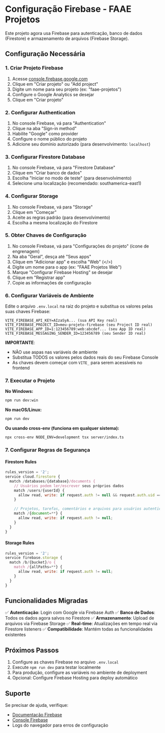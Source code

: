 # Configuração Firebase - FAAE Projetos

Este projeto agora usa Firebase para autenticação, banco de dados (Firestore) e armazenamento de arquivos (Firebase Storage).

## Configuração Necessária

### 1. Criar Projeto Firebase

1. Acesse [console.firebase.google.com](https://console.firebase.google.com)
2. Clique em "Criar projeto" ou "Add project"
3. Digite um nome para seu projeto (ex: "faae-projetos")
4. Configure o Google Analytics se desejar
5. Clique em "Criar projeto"

### 2. Configurar Authentication

1. No console Firebase, vá para "Authentication"
2. Clique na aba "Sign-in method"
3. Habilite "Google" como provider
4. Configure o nome público do projeto
5. Adicione seu domínio autorizado (para desenvolvimento: `localhost`)

### 3. Configurar Firestore Database

1. No console Firebase, vá para "Firestore Database"
2. Clique em "Criar banco de dados"
3. Escolha "Iniciar no modo de teste" (para desenvolvimento)
4. Selecione uma localização (recomendado: southamerica-east1)

### 4. Configurar Storage

1. No console Firebase, vá para "Storage"
2. Clique em "Começar"
3. Aceite as regras padrão (para desenvolvimento)
4. Escolha a mesma localização do Firestore

### 5. Obter Chaves de Configuração

1. No console Firebase, vá para "Configurações do projeto" (ícone de engrenagem)
2. Na aba "Geral", desça até "Seus apps"
3. Clique em "Adicionar app" e escolha "Web" (</>)
4. Digite um nome para o app (ex: "FAAE Projetos Web")
5. Marque "Configurar Firebase Hosting" se desejar
6. Clique em "Registrar app"
7. Copie as informações de configuração

### 6. Configurar Variáveis de Ambiente

Edite o arquivo `.env.local` na raiz do projeto e substitua os valores pelas suas chaves Firebase:

```env
VITE_FIREBASE_API_KEY=AIzaSyA... (sua API Key real)
VITE_FIREBASE_PROJECT_ID=meu-projeto-firebase (seu Project ID real)
VITE_FIREBASE_APP_ID=1:123456789:web:abcdef... (seu App ID real)
VITE_FIREBASE_MESSAGING_SENDER_ID=123456789 (seu Sender ID real)
```

**IMPORTANTE**: 
- NÃO use aspas nas variáveis de ambiente
- Substitua TODOS os valores pelos dados reais do seu Firebase Console
- As chaves devem começar com `VITE_` para serem acessíveis no frontend

### 7. Executar o Projeto

**No Windows:**
```bash
npm run dev:win
```

**No macOS/Linux:**
```bash
npm run dev
```

**Ou usando cross-env (funciona em qualquer sistema):**
```bash
npx cross-env NODE_ENV=development tsx server/index.ts
```

### 7. Configurar Regras de Segurança

#### Firestore Rules
```javascript
rules_version = '2';
service cloud.firestore {
  match /databases/{database}/documents {
    // Usuários podem ler/escrever seus próprios dados
    match /users/{userId} {
      allow read, write: if request.auth != null && request.auth.uid == userId;
    }
    
    // Projetos, tarefas, comentários e arquivos para usuários autenticados
    match /{document=**} {
      allow read, write: if request.auth != null;
    }
  }
}
```

#### Storage Rules
```javascript
rules_version = '2';
service firebase.storage {
  match /b/{bucket}/o {
    match /{allPaths=**} {
      allow read, write: if request.auth != null;
    }
  }
}
```

## Funcionalidades Migradas

✅ **Autenticação**: Login com Google via Firebase Auth
✅ **Banco de Dados**: Todos os dados agora salvos no Firestore
✅ **Armazenamento**: Upload de arquivos via Firebase Storage
✅ **Real-time**: Atualizações em tempo real via Firestore listeners
✅ **Compatibilidade**: Mantém todas as funcionalidades existentes

## Próximos Passos

1. Configure as chaves Firebase no arquivo `.env.local`
2. Execute `npm run dev` para testar localmente
3. Para produção, configure as variáveis no ambiente de deployment
4. Opcional: Configure Firebase Hosting para deploy automático

## Suporte

Se precisar de ajuda, verifique:
- [Documentação Firebase](https://firebase.google.com/docs)
- [Console Firebase](https://console.firebase.google.com)
- Logs do navegador para erros de configuração